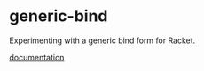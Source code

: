generic-bind
=============

Experimenting with a generic bind form for Racket.

[documentation](http://stchang.github.io/generic-bind/generic-bind.html)
